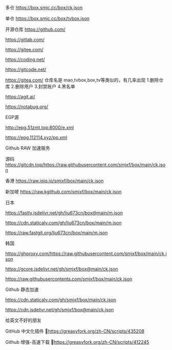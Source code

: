 多仓 https://box.smjc.cc/box/ck.json

单仓 https://box.smjc.cc/box/tvbox.json


开源仓库
https://github.com/

https://gitlab.com/

https://gitee.com/

https://coding.net/

https://gitcode.net/

https://gitea.com/ 仓库名是 mao,tvbox,box,tv等类似的，有几率出现 1.删除仓库 2.删除用户 3.封禁账户 4.黑名单

https://agit.ai/

https://notabug.org/


EGP源

http://epg.51zmt.top:8000/e.xml

https://epg.112114.xyz/pp.xml

Github RAW 加速服务

源码 https://gitcdn.top/https://raw.githubusercontent.com/smjxf/box/main/ck.json

香港 https://raw.iqiq.io/smjxf/box/main/ck.json

新加坡 https://raw.kgithub.com/smjxf/box/main/ck.json

日本

https://fastly.jsdelivr.net/gh/liu673cn/box@main/m.json

https://cdn.staticaly.com/gh/liu673cn/box/main/m.json

https://raw.fastgit.org/liu673cn/box/main/m.json

韩国

https://ghproxy.com/https://raw.githubusercontent.com/smjxf/box/main/ck.json

https://gcore.jsdelivr.net/gh/smjxf/box@main/ck.json

https://raw.githubusercontents.com/smjxf/box/main/ck.json


Github 静态加速

https://cdn.staticaly.com/gh/smjxf/box/main/ck.json

https://cdn.jsdelivr.net/gh/smjxf/box@main/ck.json


给英文不好的朋友

GitHub 中文化插件 🔰https://greasyfork.org/zh-CN/scripts/435208

Github 增强-高速下载 🔰https://greasyfork.org/zh-CN/scripts/412245

